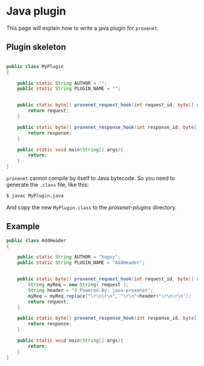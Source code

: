 # Java plugin

This page will explain how to write a java plugin for `proxenet`.


## Plugin skeleton

```java

public class MyPlugin
{

    public static String AUTHOR = "";
    public static String PLUGIN_NAME = "";


    public static byte[] proxenet_request_hook(int request_id, byte[] request, String uri){
        return request;
    }

    public static byte[] proxenet_response_hook(int response_id, byte[] response, String uri){
        return response;
    }

    public static void main(String[] args){
        return;
    }
}
```

`proxenet` cannot compile by itself to Java bytecode. So you need to generate
the `.class` file, like this:
```bash
$ javac MyPlugin.java
```

And copy the new `MyPlugin.class` to the *proxenet-plugins* directory.


## Example

```java
public class AddHeader
{

    public static String AUTHOR = "hugsy";
    public static String PLUGIN_NAME = "AddHeader";


    public static byte[] proxenet_request_hook(int request_id, byte[] request, String uri){
        String myReq = new String( request );
        String header = "X-Powered-By: java-proxenet";
        myReq = myReq.replace("\r\n\r\n", "\r\n"+header+"\r\n\r\n");
        return request;
    }

    public static byte[] proxenet_response_hook(int response_id, byte[] response, String uri){
        return response;
    }

    public static void main(String[] args){
        return;
    }
}
```
